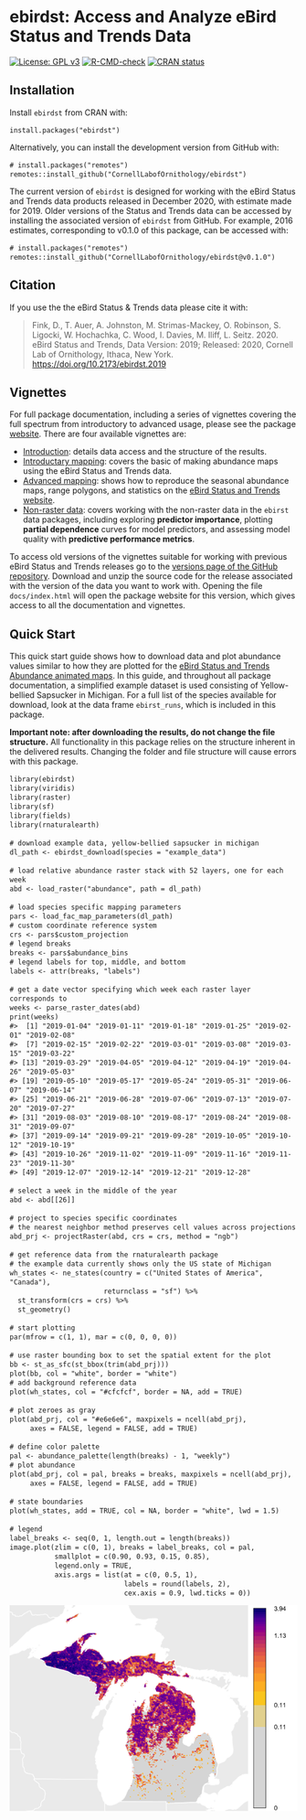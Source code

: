 <!-- README.md is generated from README.Rmd. Please edit that file -->

ebirdst: Access and Analyze eBird Status and Trends Data
========================================================

<!-- badges: start -->

[![License: GPL
v3](https://img.shields.io/badge/License-GPL%20v3-blue.svg)](http://www.gnu.org/licenses/gpl-3.0)
[![R-CMD-check](https://github.com/CornellLabofOrnithology/ebirdst/workflows/R-CMD-check/badge.svg)](https://github.com/CornellLabofOrnithology/ebirdst/actions)
[![CRAN
status](https://www.r-pkg.org/badges/version/ebirdst)](https://cran.r-project.org/package=ebirdst)
<!-- badges: end -->

Installation
------------

Install `ebirdst` from CRAN with:

    install.packages("ebirdst")

Alternatively, you can install the development version from GitHub with:

    # install.packages("remotes")
    remotes::install_github("CornellLabofOrnithology/ebirdst")

The current version of `ebirdst` is designed for working with the eBird
Status and Trends data products released in December 2020, with estimate
made for 2019. Older versions of the Status and Trends data can be
accessed by installing the associated version of `ebirdst` from GitHub.
For example, 2016 estimates, corresponding to v0.1.0 of this package,
can be accessed with:

    # install.packages("remotes")
    remotes::install_github("CornellLabofOrnithology/ebirdst@v0.1.0")

Citation
--------

If you use the the eBird Status & Trends data please cite it with:

<blockquote>
Fink, D., T. Auer, A. Johnston, M. Strimas-Mackey, O. Robinson, S.
Ligocki, W. Hochachka, C. Wood, I. Davies, M. Iliff, L. Seitz. 2020.
eBird Status and Trends, Data Version: 2019; Released: 2020, Cornell Lab
of Ornithology, Ithaca, New York.
<a href="https://doi.org/10.2173/ebirdst.2019" class="uri">https://doi.org/10.2173/ebirdst.2019</a>
</blockquote>

Vignettes
---------

For full package documentation, including a series of vignettes covering
the full spectrum from introductory to advanced usage, please see the
package [website](https://cornelllabofornithology.github.io/ebirdst).
There are four available vignettes are:

-   [Introduction](https://cornelllabofornithology.github.io/ebirdst/articles/ebirdst-introduction.html):
    details data access and the structure of the results.
-   [Introductary
    mapping](https://cornelllabofornithology.github.io/ebirdst/articles/ebirdst-intro-mapping.html):
    covers the basic of making abundance maps using the eBird Status and
    Trends data.
-   [Advanced
    mapping](https://cornelllabofornithology.github.io/ebirdst/articles/ebirdst-advanced-mapping.html):
    shows how to reproduce the seasonal abundance maps, range polygons,
    and statistics on the [eBird Status and Trends
    website](https://ebird.org/science/status-and-trends).
-   [Non-raster
    data](https://cornelllabofornithology.github.io/ebirdst/articles/ebirdst-pipd.html):
    covers working with the non-raster data in the `ebirst` data
    packages, including exploring **predictor importance**, plotting
    **partial dependence** curves for model predictors, and assessing
    model quality with **predictive performance metrics**.

To access old versions of the vignettes suitable for working with
previous eBird Status and Trends releases go to the [versions page of
the GitHub
repository](https://github.com/CornellLabofOrnithology/ebirdst/releases).
Download and unzip the source code for the release associated with the
version of the data you want to work with. Opening the file
`docs/index.html` will open the package website for this version, which
gives access to all the documentation and vignettes.

Quick Start
-----------

This quick start guide shows how to download data and plot abundance
values similar to how they are plotted for the [eBird Status and Trends
Abundance animated
maps](https://ebird.org/science/status-and-trends/yebsap/abundance-map-weekly).
In this guide, and throughout all package documentation, a simplified
example dataset is used consisting of Yellow-bellied Sapsucker in
Michigan. For a full list of the species available for download, look at
the data frame `ebirst_runs`, which is included in this package.

**Important note: after downloading the results, do not change the file
structure.** All functionality in this package relies on the structure
inherent in the delivered results. Changing the folder and file
structure will cause errors with this package.

    library(ebirdst)
    library(viridis)
    library(raster)
    library(sf)
    library(fields)
    library(rnaturalearth)

    # download example data, yellow-bellied sapsucker in michigan
    dl_path <- ebirdst_download(species = "example_data")

    # load relative abundance raster stack with 52 layers, one for each week
    abd <- load_raster("abundance", path = dl_path)

    # load species specific mapping parameters
    pars <- load_fac_map_parameters(dl_path)
    # custom coordinate reference system
    crs <- pars$custom_projection
    # legend breaks
    breaks <- pars$abundance_bins
    # legend labels for top, middle, and bottom
    labels <- attr(breaks, "labels")

    # get a date vector specifying which week each raster layer corresponds to
    weeks <- parse_raster_dates(abd)
    print(weeks)
    #>  [1] "2019-01-04" "2019-01-11" "2019-01-18" "2019-01-25" "2019-02-01" "2019-02-08"
    #>  [7] "2019-02-15" "2019-02-22" "2019-03-01" "2019-03-08" "2019-03-15" "2019-03-22"
    #> [13] "2019-03-29" "2019-04-05" "2019-04-12" "2019-04-19" "2019-04-26" "2019-05-03"
    #> [19] "2019-05-10" "2019-05-17" "2019-05-24" "2019-05-31" "2019-06-07" "2019-06-14"
    #> [25] "2019-06-21" "2019-06-28" "2019-07-06" "2019-07-13" "2019-07-20" "2019-07-27"
    #> [31] "2019-08-03" "2019-08-10" "2019-08-17" "2019-08-24" "2019-08-31" "2019-09-07"
    #> [37] "2019-09-14" "2019-09-21" "2019-09-28" "2019-10-05" "2019-10-12" "2019-10-19"
    #> [43] "2019-10-26" "2019-11-02" "2019-11-09" "2019-11-16" "2019-11-23" "2019-11-30"
    #> [49] "2019-12-07" "2019-12-14" "2019-12-21" "2019-12-28"

    # select a week in the middle of the year
    abd <- abd[[26]]

    # project to species specific coordinates
    # the nearest neighbor method preserves cell values across projections
    abd_prj <- projectRaster(abd, crs = crs, method = "ngb")

    # get reference data from the rnaturalearth package
    # the example data currently shows only the US state of Michigan
    wh_states <- ne_states(country = c("United States of America", "Canada"),
                           returnclass = "sf") %>% 
      st_transform(crs = crs) %>% 
      st_geometry()

    # start plotting
    par(mfrow = c(1, 1), mar = c(0, 0, 0, 0))

    # use raster bounding box to set the spatial extent for the plot
    bb <- st_as_sfc(st_bbox(trim(abd_prj)))
    plot(bb, col = "white", border = "white")
    # add background reference data
    plot(wh_states, col = "#cfcfcf", border = NA, add = TRUE)

    # plot zeroes as gray
    plot(abd_prj, col = "#e6e6e6", maxpixels = ncell(abd_prj),
         axes = FALSE, legend = FALSE, add = TRUE)

    # define color palette
    pal <- abundance_palette(length(breaks) - 1, "weekly")
    # plot abundance
    plot(abd_prj, col = pal, breaks = breaks, maxpixels = ncell(abd_prj),
         axes = FALSE, legend = FALSE, add = TRUE)

    # state boundaries
    plot(wh_states, add = TRUE, col = NA, border = "white", lwd = 1.5)

    # legend
    label_breaks <- seq(0, 1, length.out = length(breaks))
    image.plot(zlim = c(0, 1), breaks = label_breaks, col = pal,
               smallplot = c(0.90, 0.93, 0.15, 0.85),
               legend.only = TRUE,
               axis.args = list(at = c(0, 0.5, 1), 
                                labels = round(labels, 2),
                                cex.axis = 0.9, lwd.ticks = 0))

<img src="README-quick_start-1.png" style="display: block; margin: auto;" />
